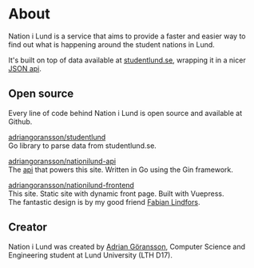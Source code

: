 # About

Nation i Lund is a service that aims to provide a faster and easier way to find out what is happening around the student nations in Lund.

It's built on top of data available at [studentlund.se](https://www.studentlund.se), wrapping it in a nicer [JSON api](/api.md).

## Open source
Every line of code behind Nation i Lund is open source and available at Github.

[adriangoransson/studentlund](https://github.com/adriangoransson/studentlund)  
Go library to parse data from studentlund.se.

[adriangoransson/nationilund-api](https://github.com/adriangoransson/nationilund-api)  
The [api](/api.md) that powers this site. Written in Go using the Gin framework.  

[adriangoransson/nationilund-frontend](https://github.com/adriangoransson/nationilund-frontend)  
This site. Static site with dynamic front page. Built with Vuepress.  
The fantastic design is by my good friend [Fabian Lindfors](https://fabianlindfors.se/).


## Creator
Nation i Lund was created by [Adrian Göransson](https://adriang.se), Computer Science and Engineering student at Lund University (LTH D17).</p>
